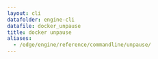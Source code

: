 ```yaml
---
layout: cli
datafolder: engine-cli
datafile: docker_unpause
title: docker unpause
aliases:
  - /edge/engine/reference/commandline/unpause/
---
```

<!--
This page is automatically generated from Docker's source code. If you want to
suggest a change to the text that appears here, open a ticket or pull request
in the source repository on GitHub:

https://github.com/docker/cli
-->

